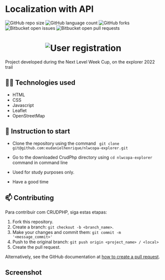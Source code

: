 # Localization with API

![GitHub repo size](https://img.shields.io/github/repo-size/eudanielhenrique/localizacao?style=for-the-badge)
![GitHub language count](https://img.shields.io/github/languages/count/eudanielhenrique/localizacao?style=for-the-badge)
![GitHub forks](https://img.shields.io/github/forks/eudanielhenrique/localizacao?style=for-the-badge)
![Bitbucket open issues](https://img.shields.io/bitbucket/issues/eudanielhenrique/localizacao?style=for-the-badge)
![Bitbucket open pull requests](https://img.shields.io/bitbucket/pr-raw/eudanielhenrique/localizacao?style=for-the-badge)


<h1 align="center">
 <img src="https://i.imgur.com/hJW42tI.png" alt="User registration"></center>
</h1>

Project developed during the Next Level Week Cup, on the explorer 2022 trail

## 👨‍💻 Technologies used
- HTML
- CSS
- Javascript 
- Leaflet
- OpenStreetMap


## 🚀 Instruction to start
- Clone the repository using the command ``` git clone git@github.com:eudanielhenrique/nlwcopa-explorer.git```
- Go to the downloaded CrudPhp directory using ```cd nlwcopa-explorer``` command in command line

- Used for study purposes only.
- Have a good time

## 📫 Contributing
<!---Se o seu README for longo ou se você tiver algum processo ou etapas específicas que deseja que os contribuidores sigam, considere a criação de um arquivo CONTRIBUTING.md separado--->
Para contribuir com CRUDPHP, siga estas etapas:

1. Fork this repository.
2. Create a branch: `git checkout -b <branch_name>`.
3. Make your changes and commit them: `git commit -m '<message_commit>'`
4. Push to the original branch: `git push origin <project_name> / <local>`
5. Create the pull request.

Alternatively, see the GitHub documentation at [how to create a pull request](https://help.github.com/en/github/collaborating-with-issues-and-pull-requests/creating-a-pull-request ).


## Screenshot

